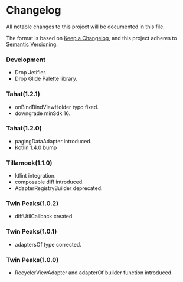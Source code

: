 # Changelog

All notable changes to this project will be documented in this file.

The format is based on [Keep a Changelog](https://keepachangelog.com/en/1.0.0/),
and this project adheres to [Semantic Versioning](https://semver.org/spec/v2.0.0.html).


### Development
- Drop Jetifier.
- Drop Glide Palette library.

### Tahat(1.2.1)
- onBindBindViewHolder typo fixed.
- downgrade minSdk 16.

### Tahat(1.2.0)
- pagingDataAdapter introduced.
- Kotlin 1.4.0 bump

### Tillamook(1.1.0)
- ktlint integration.
- composable diff introduced.
- AdapterRegistryBuilder deprecated.

### Twin Peaks(1.0.2)
- diffUtilCallback created
### Twin Peaks(1.0.1)
- adaptersOf type corrected.
### Twin Peaks(1.0.0)
- RecyclerViewAdapter and adapterOf builder function introduced.
